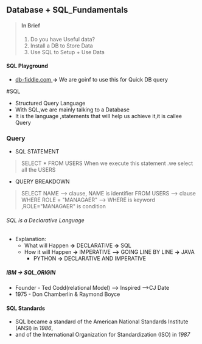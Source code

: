 ## Database + SQL_Fundamentals

>#### In Brief
> 1. Do you have Useful data?
> 2. Install a DB to Store Data
> 3. Use SQL to Setup + Use Data


#### SQL Playground
- [ db-fiddle.com ](db-fiddle.com) __->__ We are goinf to use this for Quick DB query 


#SQL
- Structured Query Language
- With SQL,we are mainly talking to a Database
- It is the language ,statements that will help us achieve it,it is callee Query

### Query
- SQL STATEMENT 
> SELECT * FROM USERS 
> When we execute this statement .we select all the USERS
- QUERY BREAKDOWN
> SELECT NAME      --> clause,  NAME is identifier
> FROM USERS       --> clause
> WHERE ROLE = "MANAGAER"    --> WHERE is keyword ,ROLE="MANAGAER" is condition

###### SQL is a Declarative Language
- Explanation:
    - What will Happen  __->__ DECLARATIVE __->__ SQL
    - How it will Happen  __->__ IMPERATIVE __-->__ GOING LINE BY LINE __->__ JAVA
         - PYTHON __->__  DECLARATIVE AND IMPERATIVE


##### IBM __->__ SQL_ORIGIN 
 - Founder - Ted Codd(relational Model) -->  Inspired -->CJ Date
-  1975 - Don Chamberlin & Raymond Boyce 


#### SQL Standards
- SQL became a standard of the American National Standards Institute (ANSI) in *1986*, 
- and of the International Organization for Standardization (ISO) in *1987*

